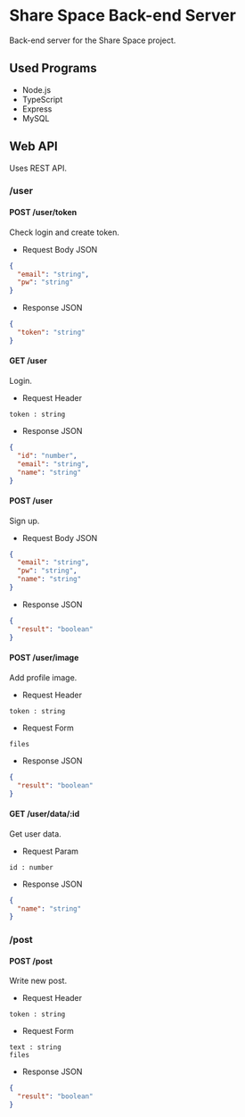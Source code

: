 # Share Space Back-end Server

Back-end server for the Share Space project.


## Used Programs

* Node.js
* TypeScript
* Express
* MySQL


## Web API

Uses REST API.


### /user


#### POST /user/token

Check login and create token.

* Request Body JSON
```json
{
  "email": "string", 
  "pw": "string"
}
```

* Response JSON
```json
{
  "token": "string"
}
```


#### GET /user

Login.

* Request Header
```
token : string
```

* Response JSON
```json
{
  "id": "number",
  "email": "string",
  "name": "string"
}
```


#### POST /user

Sign up.

* Request Body JSON
```json
{
  "email": "string",
  "pw": "string",
  "name": "string"
}
```

* Response JSON
```json
{
  "result": "boolean"
}
```


#### POST /user/image

Add profile image.

* Request Header
```
token : string
```

* Request Form
```
files
```

* Response JSON
```json
{
  "result": "boolean"
}
```


#### GET /user/data/:id

Get user data.

* Request Param
```
id : number
```

* Response JSON
```json
{
  "name": "string"
}
```


### /post


#### POST /post

Write new post.

* Request Header
```
token : string
```

* Request Form
```
text : string
files
```

* Response JSON
```json
{
  "result": "boolean"
}
```
